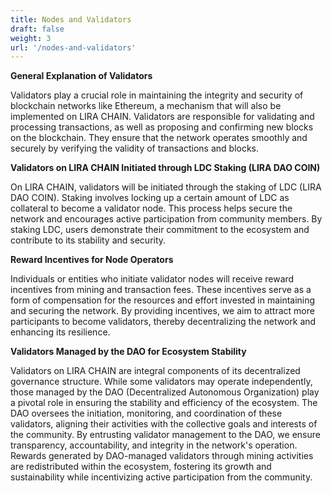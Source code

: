 ```yaml
---
title: Nodes and Validators
draft: false
weight: 3
url: '/nodes-and-validators'
---
```


**General Explanation of Validators**

Validators play a crucial role in maintaining the integrity and security of blockchain networks like Ethereum, a mechanism that will also be implemented on LIRA CHAIN. Validators are responsible for validating and processing transactions, as well as proposing and confirming new blocks on the blockchain. They ensure that the network operates smoothly and securely by verifying the validity of transactions and blocks.

**Validators on LIRA CHAIN Initiated through LDC Staking (LIRA DAO COIN)**

On LIRA CHAIN, validators will be initiated through the staking of LDC (LIRA DAO COIN). Staking involves locking up a certain amount of LDC as collateral to become a validator node. This process helps secure the network and encourages active participation from community members. By staking LDC, users demonstrate their commitment to the ecosystem and contribute to its stability and security.

**Reward Incentives for Node Operators**

Individuals or entities who initiate validator nodes will receive reward incentives from mining and transaction fees. These incentives serve as a form of compensation for the resources and effort invested in maintaining and securing the network. By providing incentives, we aim to attract more participants to become validators, thereby decentralizing the network and enhancing its resilience.

**Validators Managed by the DAO for Ecosystem Stability**

Validators on LIRA CHAIN are integral components of its decentralized governance structure. While some validators may operate independently, those managed by the DAO (Decentralized Autonomous Organization) play a pivotal role in ensuring the stability and efficiency of the ecosystem. The DAO oversees the initiation, monitoring, and coordination of these validators, aligning their activities with the collective goals and interests of the community. By entrusting validator management to the DAO, we ensure transparency, accountability, and integrity in the network's operation. Rewards generated by DAO-managed validators through mining activities are redistributed within the ecosystem, fostering its growth and sustainability while incentivizing active participation from the community.


